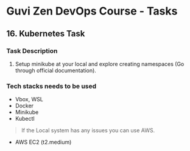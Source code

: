 # Guvi Zen DevOps Course - Tasks

## 16. Kubernetes Task

### Task Description

1. Setup minikube at your local and explore creating namespaces (Go through official documentation).

### Tech stacks needs to be used

- Vbox, WSL
- Docker
- Minikube 
- Kubectl

> If the Local system has any issues you can use AWS.
- AWS EC2 (t2.medium)

